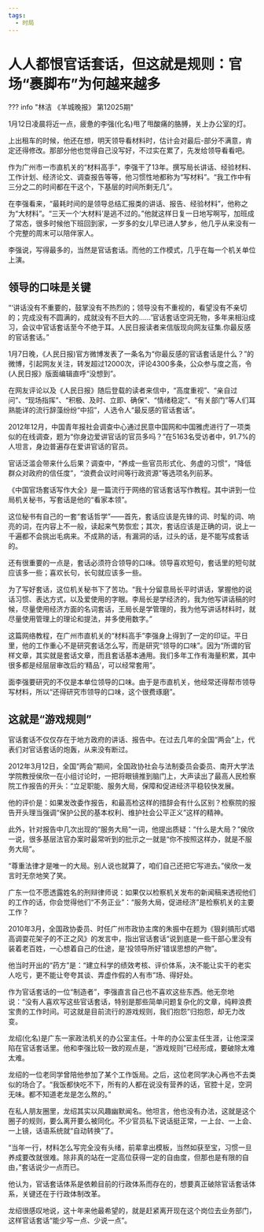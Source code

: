 ```yaml
---
tags:
  - 时局
---
```


# 人人都恨官话套话，但这就是规则：官场“裹脚布”为何越来越多

??? info "林洁 《羊城晚报》 第12025期"
    

1月12日凌晨将近一点，疲惫的李强(化名)甩了甩酸痛的胳膊，关上办公室的灯。

上出租车的时候，他还在想，明天领导看材料时，估计会对最后-部分不满意，肯定还得修改。那部分他也觉得自己没写好，不过实在累了，先发给领导看看吧。

作为广州市一市直机关的“材料高手”，李强干了13年。撰写局长讲话、经验材料、工作计划、经济论文、调查报告等等，他习惯性地都称为“写材料”。“我工作中有三分之二的时间都在干这个，下基层的时间所剩无几”。

在李强看来，“最耗时间的是领导总结汇报类的讲话、报告、经验材料”，他称之为“大材料”。“三天一个‘大材料’是逃不过的。”他就这样日复一日地写啊写，加班成了常态，很多时候他下班回到家，一岁多的女儿早已进人梦乡，他几乎从来没有一个完整的周末可以陪伴家人。

李强说，写得最多的，当然是官话套话。而他的工作模式，几乎在每一个机关单位上演。

## 领导的口味是关键

“‘讲话没有不重要的，鼓掌没有不热烈的；领导没有不重视的，看望没有不亲切的；完成没有不圆满的，成就没有不巨大的……’官话套话空洞无物，多年来相沿成习，会议中官话套话至今不绝于耳。人民日报读者来信版现向网友征集.你最反感的官话套话。”

1月7日晚，《人民日报)官方微博发表了一条名为“你最反感的官话套话是什么？”的微博，引起网友关注，转发超过12000次，评论4300多条，公众参与度之高，令(人民日报》版面编辑直呼“没想到”。

在网友评论以及《人民日报》随后登载的读者来信中，“高度重视”、“亲自过问”、“现场指挥”、“积极、及时、立即、确保”、“情绪稳定”、“有关部门”等人们耳熟能详的流行辞藻纷纷“中招”，人选令人“最反感的官话套话”。

2012年12月，中国青年报社会调查中心通过民意中国网和中国雅虎进行了一项类似的在线调查，题为“你身边爱讲官话的官员多吗？”在5163名受访者中，91.7%的人坦言，身边普遍存在爱讲官话的官员。

官话泛滥会带来什么后果？调查中，“养成一些官员形式化、务虚的习惯”，“降低群众对政府的信任度”，“浪费会议时间等行政资源"等选项名列前茅。

《中国官场套话写作大全》是一篇流行于网络的官话套话写作教程。其中讲到一位局机关秘书，写套话是他的“看家本领”。

这位秘书有自己的一套“套话哲学”——首先，套话应该是先锋的词、时髦的词、响亮的词，在内容上不一般，读起来气势恢宏；其次，套话应该是正确的词，说上一千遍都不会挑出毛病来。不成熟的话，有漏洞的话，过头的话，是不能写成套话的。

还有很重要的一点是，套话必须符合领导的口味。领导喜欢短句，套话里的短句就应该多一些；喜欢长句，长句就应该多一些。

为了写好套话，这位机关秘书下了苦功。“我十分留意局长平时讲话，掌握他的说话习惯、表达方式，以及爱使用的字眼。李局长是学经济的，我为他写讲话稿的时候，尽量使用经济方面的名词套话，王局长是学管理的，我为他写讲话材料时，就尽量使用管理上的理论和提法，并多使用数字。”

这篇网络教程，在广州市直机关的“材料高手”李强身上得到了一定的印证。平日里，他的工作重心不是研究套话怎么写，而是研究“领导的口味”。因为“所谓的官样文章，其实就是套话文章，而且套话基本通用。我们多年工作有海量积累，其中很多都是经层层审改后的‘精品’，可以经常套用”。

面李强要研究的不仅是本单位领导的口味。由于是市直机关，他经常还得帮市领导写材料，所以“还得研究市领导的口味，这个很费琢磨”。

## 这就是“游戏规则”

官话套话不仅仅存在于地方政府的讲话、报告中。在过去几年的全国“两会”上，代表们对官话套话的炮轰，从来没有断过。

2012年3月12日，全国“两会”期间，全国政协社会与法制委员会委员、南开大学法学院教授侯欣一在小组讨论时，一把将眼镜推到脑门上，大声读出了最高人民检察院工作报告的开头：“立足职能、服务大局，保障和促进经济平稳较快发展。

他的评价是：如果发改委作报告，和最高检这样的措辞会有什么区别？检察院的报告开头理当强调“保护公民的基本权利、维护社会公平正义”这样的精神。

此外，针对报告中几次出现的“服务大局”一词，他提出质疑：“什么是大局？”侯欣一说，很多基层法官办案时最常听到的批示之一就是“你不按照这样办，就是不服务大局”。

“尊重法律才是唯一的大局。别人说也就算了，咱们自己还把它写进去。”侯欣一发言时无奈地笑了笑。

广东一位不愿透露姓名的刑辩律师说：如果仅以检察机关发布的新闻稿来透视他们的工作的话，你会觉得他们“不务正业”：“服务大局，促进经济”是检察机关的主要工作？

2010年3月，全国政协委员、时任广州市政协主席的朱振中在题为《狠刹搞形式唱高调耍花架子的不正之风》的发言中，指出官话套话“说到底是一些干部心里没有装着老百姓，一心想着自己的仕途，是‘投领导所好’错误思想的产物”。

他当时开出的“药方”是：“建立科学的绩效考核、评价体系，决不能让实干的老实人吃亏，更不能让夸夸其谈、弄虚作假的人有市”场、得好处。

作为官话套话的一位“制造者”，李强直言自己也不喜欢这些东西。他无奈地说：“没有人喜欢写这些官话套话，特别是那些简单问题复杂化的文章，纯粹浪费宝贵的工作时间。可这就是目前流行的游戏规则，我们抱怨”归抱怨，却无力改变。

龙绍(化名)是广东一家政法机关的办公室主任。十年的办公室主任生涯，让他深深陷在官话套话里。他和李强比较一致的观点是，“游戏规则”已经形成，要破除太难太难。

龙绍的一位老同学曾陪他参加了某个工作饭局。之后，这位老同学决心再也不去类似的场合了。“我饭都快吃不下，所有的人都在说没有营养的话，官腔十足，空洞无味。都不知道老龙是怎么熬的。”

在私人朋友圈里，龙绍其实以风趣幽默闻名。他坦言，他也没有办法，这就是这个圈子的规则，要么离开要么被同化。不少官员私下说话挺正常，一上台、一上会、一上镜，话语系统就“自动转换”了。

“当年一行，材料怎么写完全没有头绪，前辈拿出模板，当然如获至宝，习惯一旦养成要改就很难。除非真的站在一定高位获得一定的自由度，但那也是有限的自由，”套话说少一点而已。

他认为，官话套话体系是依赖目前的行政体系而存在的，想要真正破除官话套话体系，关键还在于行政体制改革。

龙绍很感叹地说，这十年来他最希望的，就是赶紧离开现在这个岗位去业务部门，这样官话套话“能少写一点、少说一点”。
